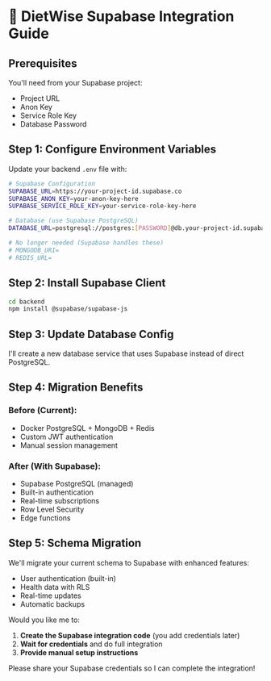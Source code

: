 # 🚀 DietWise Supabase Integration Guide

## Prerequisites
You'll need from your Supabase project:
- Project URL
- Anon Key
- Service Role Key
- Database Password

## Step 1: Configure Environment Variables

Update your backend `.env` file with:

```bash
# Supabase Configuration
SUPABASE_URL=https://your-project-id.supabase.co
SUPABASE_ANON_KEY=your-anon-key-here
SUPABASE_SERVICE_ROLE_KEY=your-service-role-key-here

# Database (use Supabase PostgreSQL)
DATABASE_URL=postgresql://postgres:[PASSWORD]@db.your-project-id.supabase.co:5432/postgres

# No longer needed (Supabase handles these)
# MONGODB_URI=
# REDIS_URL=
```

## Step 2: Install Supabase Client

```bash
cd backend
npm install @supabase/supabase-js
```

## Step 3: Update Database Config

I'll create a new database service that uses Supabase instead of direct PostgreSQL.

## Step 4: Migration Benefits

### Before (Current):
- Docker PostgreSQL + MongoDB + Redis
- Custom JWT authentication
- Manual session management

### After (With Supabase):
- Supabase PostgreSQL (managed)
- Built-in authentication
- Real-time subscriptions
- Row Level Security
- Edge functions

## Step 5: Schema Migration

We'll migrate your current schema to Supabase with enhanced features:
- User authentication (built-in)
- Health data with RLS
- Real-time updates
- Automatic backups

Would you like me to:
1. **Create the Supabase integration code** (you add credentials later)
2. **Wait for credentials** and do full integration
3. **Provide manual setup instructions**

Please share your Supabase credentials so I can complete the integration!